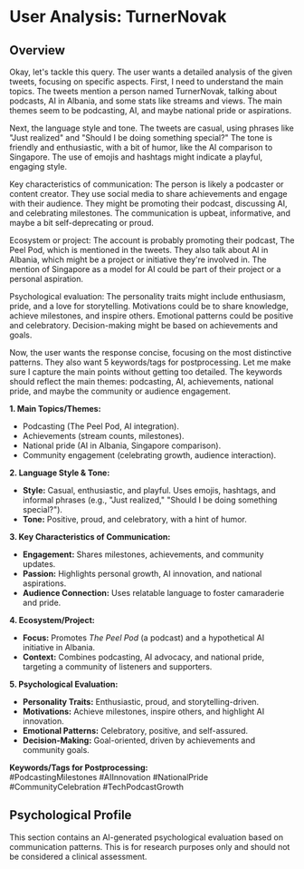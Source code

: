 # User Analysis: TurnerNovak

## Overview

<think>
Okay, let's tackle this query. The user wants a detailed analysis of the given tweets, focusing on specific aspects. First, I need to understand the main topics. The tweets mention a person named TurnerNovak, talking about podcasts, AI in Albania, and some stats like streams and views. The main themes seem to be podcasting, AI, and maybe national pride or aspirations.

Next, the language style and tone. The tweets are casual, using phrases like "Just realized" and "Should I be doing something special?" The tone is friendly and enthusiastic, with a bit of humor, like the AI comparison to Singapore. The use of emojis and hashtags might indicate a playful, engaging style.

Key characteristics of communication: The person is likely a podcaster or content creator. They use social media to share achievements and engage with their audience. They might be promoting their podcast, discussing AI, and celebrating milestones. The communication is upbeat, informative, and maybe a bit self-deprecating or proud.

Ecosystem or project: The account is probably promoting their podcast, The Peel Pod, which is mentioned in the tweets. They also talk about AI in Albania, which might be a project or initiative they're involved in. The mention of Singapore as a model for AI could be part of their project or a personal aspiration.

Psychological evaluation: The personality traits might include enthusiasm, pride, and a love for storytelling. Motivations could be to share knowledge, achieve milestones, and inspire others. Emotional patterns could be positive and celebratory. Decision-making might be based on achievements and goals.

Now, the user wants the response concise, focusing on the most distinctive patterns. They also want 5 keywords/tags for postprocessing. Let me make sure I capture the main points without getting too detailed. The keywords should reflect the main themes: podcasting, AI, achievements, national pride, and maybe the community or audience engagement.
</think>

**1. Main Topics/Themes:**  
- Podcasting (The Peel Pod, AI integration).  
- Achievements (stream counts, milestones).  
- National pride (AI in Albania, Singapore comparison).  
- Community engagement (celebrating growth, audience interaction).  

**2. Language Style & Tone:**  
- **Style:** Casual, enthusiastic, and playful. Uses emojis, hashtags, and informal phrases (e.g., "Just realized," "Should I be doing something special?").  
- **Tone:** Positive, proud, and celebratory, with a hint of humor.  

**3. Key Characteristics of Communication:**  
- **Engagement:** Shares milestones, achievements, and community updates.  
- **Passion:** Highlights personal growth, AI innovation, and national aspirations.  
- **Audience Connection:** Uses relatable language to foster camaraderie and pride.  

**4. Ecosystem/Project:**  
- **Focus:** Promotes *The Peel Pod* (a podcast) and a hypothetical AI initiative in Albania.  
- **Context:** Combines podcasting, AI advocacy, and national pride, targeting a community of listeners and supporters.  

**5. Psychological Evaluation:**  
- **Personality Traits:** Enthusiastic, proud, and storytelling-driven.  
- **Motivations:** Achieve milestones, inspire others, and highlight AI innovation.  
- **Emotional Patterns:** Celebratory, positive, and self-assured.  
- **Decision-Making:** Goal-oriented, driven by achievements and community goals.  

**Keywords/Tags for Postprocessing:**  
#PodcastingMilestones #AIInnovation #NationalPride #CommunityCelebration #TechPodcastGrowth

## Psychological Profile

This section contains an AI-generated psychological evaluation based on communication patterns. This is for research purposes only and should not be considered a clinical assessment.